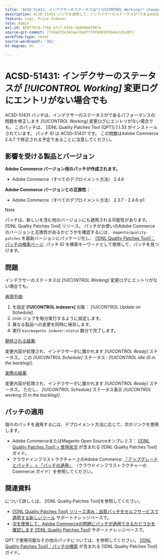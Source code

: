 ```yaml
---
title: 'ACSD-51431: インデクサーのステータスは*[!UICONTROL Working]* changelog にエントリがないにもかかわらず'
description: ACSD-51431 パッチを適用して、インデクサーのステータスが*であるAdobe Commerceの問題を修正します。[!UICONTROL Working]*変更ログにエントリがない場合でも。
feature: Logs, Price Indexer
role: Admin
exl-id: 85977b78-7f6b-47c7-b33e-16668bdf98fe
source-git-commit: 7718a835e343ae7da9ff79f690503b4ee1d140fc
workflow-type: tm+mt
source-wordcount: '361'
ht-degree: 0%

---
```


# ACSD-51431: インデクサーのステータスが *[!UICONTROL Working]* 変更ログにエントリがない場合でも

ACSD-51431 パッチは、インデクサーのステータスがであるパフォーマンスの問題を修正します *[!UICONTROL Working]* 変更ログにエントリがない場合でも。 このパッチは、 [!DNL Quality Patches Tool (QPT)] 1.1.33 がインストールされています。 パッチ ID は ACSD-51431 です。 この問題はAdobe Commerce 2.4.7 で修正される予定であることに注意してください。

## 影響を受ける製品とバージョン

**Adobe Commerce バージョン用のパッチが作成されます。**

* Adobe Commerce（すべてのデプロイメント方法） 2.4.6

**Adobe Commerce バージョンとの互換性：**

* Adobe Commerce（すべてのデプロイメント方法） 2.3.7 - 2.4.6-p1

>[!NOTE]
>
>パッチは、新しいを含む他のバージョンにも適用される可能性があります。 [!DNL Quality Patches Tool] リリース。 パッチがお使いのAdobe Commerceのバージョンと互換性があるかどうかを確認するには、 `magento/quality-patches` を最新バージョンにパッケージ化し、 [[!DNL Quality Patches Tool]：パッチの検索ページ](https://experienceleague.adobe.com/tools/commerce-quality-patches/index.html). パッチ ID を検索キーワードとして使用して、パッチを見つけます。

## 問題

インデクサーのステータスは *[!UICONTROL Working]* 変更ログにエントリがない場合でも。

<u>再現手順</u>:

1. を設定 **[!UICONTROL indexers]** 対象： [!UICONTROL Update on Schedule].
1. cron ジョブを毎分実行するように設定します。
1. 異なる製品への変更を同時に保存します。
1. 実行 `bin/magento indexer:status` 数分で完了します。

<u>期待される結果</u>:

変更内容が処理され、インデクサーがに置かれます *[!UICONTROL Ready]* ステータス。 この *[!UICONTROL Schedule]* ステータス : *[!UICONTROL idle (0 in the backlog)]*.

<u>実際の結果</u>:

変更内容が処理され、インデクサーがに置かれます *[!UICONTROL Ready]* ステータス。 ただし、 *[!UICONTROL Schedule]* ステータス表示 *[!UICONTROL working (0 in the backlog)]*.

## パッチの適用

個々のパッチを適用するには、デプロイメント方法に応じて、次のリンクを使用します。

* Adobe CommerceまたはMagento Open Sourceオンプレミス： [[!DNL Quality Patches Tool] > 使用状況](https://experienceleague.adobe.com/docs/commerce-operations/tools/quality-patches-tool/usage.html) が含まれる [!DNL Quality Patches Tool] ガイド。
* クラウドインフラストラクチャー上のAdobe Commerce: [「アップグレードとパッチ」 > 「パッチの適用」](https://experienceleague.adobe.com/docs/commerce-cloud-service/user-guide/develop/upgrade/apply-patches.html) （クラウドインフラストラクチャーのCommerce ガイド）を参照してください。

## 関連資料

について詳しくは、 [!DNL Quality Patches Tool]を参照してください。

* [[!DNL Quality Patches Tool] リリース済み：品質パッチをセルフサービスで適用する新しいツール](/help/announcements/adobe-commerce-announcements/magento-quality-patches-released-new-tool-to-self-serve-quality-patches.md) サポートナレッジベースで。
* [次を使用して、Adobe Commerceの問題にパッチが適用できるかどうかを確認します [!DNL Quality Patches Tool]](/help/support-tools/patches-available-in-qpt-tool/check-patch-for-magento-issue-with-magento-quality-patches.md) サポートナレッジベースで。

QPT で使用可能なその他のパッチについては、を参照してください。 [[!DNL Quality Patches Tool]：パッチの検索](https://experienceleague.adobe.com/tools/commerce-quality-patches/index.html) が含まれる [!DNL Quality Patches Tool] ガイド。
